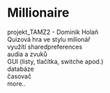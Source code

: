 # Millionaire
projekt_TAMZ2 - Dominik Holaň<br/>
Quizová hra ve stylu milionář<br/>
využítí sharedpreferences<br/>
        audia a zvuků<br/>
        GUI (listy, tlačítka, switche apod.)<br/>
        databáze<br/>
        časovač<br/>
        more..<br/>
